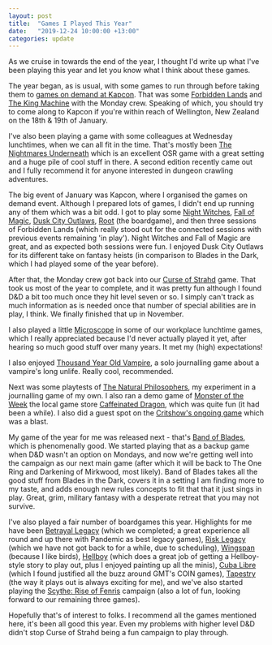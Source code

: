 ```yaml
---
layout: post
title:  "Games I Played This Year"
date:   "2019-12-24 10:00:00 +13:00"
categories: update
---
```

As we cruise in towards the end of the year, I thought I'd write up what I've been playing this year and let you know what I think about these games.

The year began, as is usual, with some games to run through before taking them to [games on demand at Kapcon](http://kapcon.org.nz/?q=node/725). That was some [Forbidden Lands](https://frialigan.se/en/games/forbidden-lands/) and [The King Machine](https://vsca.itch.io/the-king-machine) with the Monday crew. Speaking of which, you should try to come along to Kapcon if you're  within reach of Wellington, New Zealand on the 18th & 19th of January.

I've also been playing a game with some colleagues at Wednesday lunchtimes, when we can all fit in the time. That's mostly been [The Nightmares Underneath](https://www.drivethrurpg.com/product/196352/The-Nightmares-Underneath-Free-Edition) which is an excellent OSR game with a great setting and a huge pile of cool stuff in there. A second edition recently came out and I fully recommend it for anyone interested in dungeon crawling adventures.

The big event of January was Kapcon, where I organised the games on demand event. Although I prepared lots of games, I didn't end up running any of them which was a bit odd. I got to play some [Night Witches](https://bullypulpitgames.com/games/night-witches/), [Fall of Magic](https://heartofthedeernicorn.com/product/fall-of-magic-scroll-edition/), [Dusk City Outlaws](https://scratchpadpublishing.com/dco-info), [Root](https://ledergames.com/root/) (the boardgame), and then three sessions of Forbidden Lands (which really stood out for the connected sessions with previous events remaining 'in play'). Night Witches and Fall of Magic are great, and as expected both sessions were fun. I enjoyed Dusk City Outlaws for its different take on fantasy heists (in comparison to Blades in the Dark, which I had played some of the year before).

After that, the Monday crew got back into our [Curse of Strahd](https://dnd.wizards.com/products/tabletop-games/rpg-products/curse-strahd) game. That took us most of the year to complete, and it was pretty fun although I found D&D a bit too much once they hit level seven or so. I simply can't track as much information as is needed once that number of special abilities are in play, I think. We finally finished that up in November.

I also played a little [Microscope](http://www.lamemage.com/microscope/) in some of our workplace lunchtime games, which I really appreciated because I'd never actually played it yet, after hearing so much good stuff over many years. It met my (high) expectations!

I also enjoyed [Thousand Year Old Vampire](https://tyov.backerkit.com/hosted_preorders), a solo journalling game about a vampire's long unlife. Really cool, recommended.

Next was some playtests of [The Natural Philosophers](https://genericgames.itch.io/the-natural-philosophers), my experiment in a journalling game of my own. I also ran a demo game of [Monster of the Week](/motw) the local game store [Caffeinated Dragon](https://www.facebook.com/CaffeinatedDragon/), which was quite fun (it had been a while). I also did a guest spot on the [Critshow's ongoing game](https://thecritshowpodcast.com/) which was a blast.

My game of the year for me was released next - that's [Band of Blades](https://www.evilhat.com/home/band-of-blades/), which is phenomenally good. We started playing that as a backup game when D&D wasn't an option on Mondays, and now we're getting well into the campaign as our next main game (after which it will be back to The One Ring and Darkening of Mirkwood, most likely). Band of Blades takes all the good stuff from Blades in the Dark, covers it in a setting I am finding more to my taste, and adds enough new rules concepts to fit that that it just sings in play. Great, grim, military fantasy with a desperate retreat that you may not survive. 

I've also played a fair number of boardgames this year. Highlights for me have been [Betrayal Legacy](https://avalonhill.wizards.com/avalon-hill-betrayal-legacy) (which we completed; a great experience all round and up there with Pandemic as best legacy games), [Risk Legacy](https://avalonhill.wizards.com/games/risk/risk-legacy) (which we have not got back to for a while, due to scheduling), [Wingspan](https://stonemaiergames.com/games/wingspan/) (because I like birds), [Hellboy](https://www.manticgames.com/games/hellboy/) (which does a great job of getting a Hellboy-style story to play out, plus I enjoyed painting up all the minis), [Cuba Libre](https://www.gmtgames.com/p-620-cuba-libre-3rd-printing.aspx) (which I found justified all the buzz around GMT's COIN games), [Tapestry](https://stonemaiergames.com/games/tapestry/) (the way it plays out is always exciting for me), and we've also started playing the [Scythe: Rise of Fenris](https://stonemaiergames.com/games/scythe/scythe-the-rise-of-fenris/) campaign (also a lot of fun, looking forward to our remaining three games).

Hopefully that's of interest to folks. I recommend all the games mentioned here, it's been all good this year. Even my problems with higher level D&D didn't stop Curse of Strahd being a fun campaign to play through.